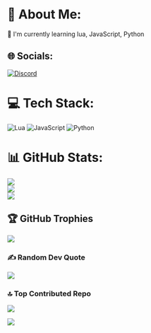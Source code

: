 # 💫 About Me:
🌱 I'm currently learning lua, JavaScript, Python


## 🌐 Socials:
[![Discord](https://img.shields.io/badge/Discord-%237289DA.svg?logo=discord&logoColor=white)]() 

# 💻 Tech Stack:
![Lua](https://img.shields.io/badge/lua-%232C2D72.svg?style=for-the-badge&logo=lua&logoColor=white) ![JavaScript](https://img.shields.io/badge/javascript-%23323330.svg?style=for-the-badge&logo=javascript&logoColor=%23F7DF1E) ![Python](https://img.shields.io/badge/python-3670A0?style=for-the-badge&logo=python&logoColor=ffdd54)
# 📊 GitHub Stats:
![](https://github-readme-stats.vercel.app/api?username=4ozCy&theme=dark&hide_border=false&include_all_commits=true&count_private=true)<br/>
![](https://github-readme-streak-stats.herokuapp.com/?user=4ozCy&theme=dark&hide_border=false)<br/>
![](https://github-readme-stats.vercel.app/api/top-langs/?username=4ozCy&theme=dark&hide_border=false&include_all_commits=true&count_private=true&layout=compact)

## 🏆 GitHub Trophies
![](https://github-profile-trophy.vercel.app/?username=4ozCy&theme=radical&no-frame=false&no-bg=true&margin-w=4)

### ✍️ Random Dev Quote
![](https://quotes-github-readme.vercel.app/api?type=horizontal&theme=radical)

### 🔝 Top Contributed Repo
![](https://github-contributor-stats.vercel.app/api?username=4ozCy&limit=5&theme=dark&combine_all_yearly_contributions=true)

![](https://komarev.com/ghpvc/?username=4ozCy)
